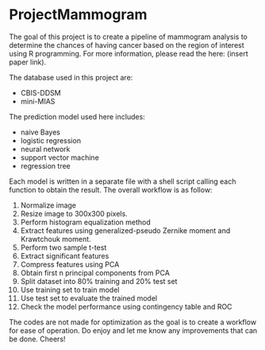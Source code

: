 # ProjectMammogram

The goal of this project is to create a pipeline of mammogram analysis to determine the chances of having cancer based on the region of interest using R programming. For more information, please read the here: (insert paper link).

The database used in this project are:
- CBIS-DDSM
- mini-MIAS

The prediction model used here includes: 
- naive Bayes
- logistic regression
- neural network
- support vector machine 
- regression tree

Each model is written in a separate file with a shell script calling each function to obtain the result. The overall workflow is as follow:

1. Normalize image 
2. Resize image to 300x300 pixels.
3. Perform histogram equalization method
4. Extract features using generalized-pseudo Zernike moment and Krawtchouk moment.
5. Perform two sample t-test
6. Extract significant features
7. Compress features using PCA
8. Obtain first n principal components from PCA
9. Split dataset into 80% training and 20% test set
10. Use training set to train model
11. Use test set to evaluate the trained model
12. Check the model performance using contingency table and ROC

The codes are not made for optimization as the goal is to create a workflow for ease of operation. Do enjoy and let me know any improvements that can be done. Cheers!
